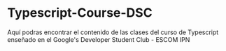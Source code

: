 # Typescript-Course-DSC
Aquí podras encontrar el contenido de las clases del curso de Typescript enseñado en el Google's Developer Student Club - ESCOM IPN
